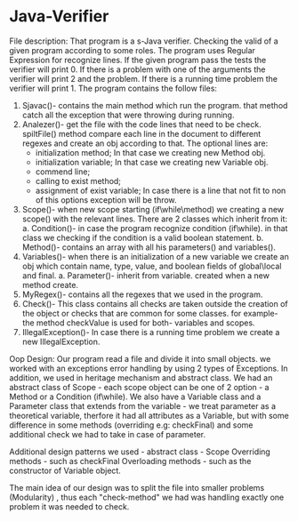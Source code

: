# Java-Verifier

File description:
That program is a s-Java verifier. Checking the valid of a given program according to some roles.
The program uses Regular Expression for recognize lines.
  If the given program pass the tests the verifier will print 0.
  If there is a problem with one of the arguments the verifier will print 2 and the problem.
  If there is a running time problem the verifier will print 1.
 The program contains the follow files:
   1. Sjavac()- contains the main method which run the program.
        that method catch all the exception that were throwing during running.
   2. Analezer()- get the file with the code lines that need to be check.
        spiltFile() method compare each line in the document to different regexes and create an obj according to that.
        The optional lines are:
        - initialization method;
            In that case we creating new Method obj.
        - initialization variable;
            In that case we creating new Variable obj.
        - commend line;
        - calling to exist method;
        - assignment of exist variable;
       In case there is a line that not fit to non of this options exception will be throw.
   3. Scope()- when new scope starting (if\while\method) we creating a new scope() with the relevant lines.
        There are 2 classes which inherit from it:
     a. Condition()- in case the program recognize condition (if\while). in that class we checking if the condition
      is a valid boolean statement.
     b. Method()- contains an array with all his parameters() and variables().
   4. Variables()- when there is an initialization of a new variable we create an obj which contain name, type, value,
     and boolean fields of global\local and final.
     a. Parameter()- inherit from variable. created when a new method create.
   5. MyRegex()- contains all the regexes that we used in the program.
   6. Check()- This class contains all checks are taken outside the creation of the object or
               checks that are common for some classes.
               for example- the method checkValue is used for both- variables and scopes.
   7. IllegalException()- In case there is a running time problem we create a new IllegalException.

Oop Design: 
Our program read a file and divide it into small objects.
we worked with an exceptions error handling by using 2 types of Exceptions.
In addition, we used in heritage mechanism and abstract class.
We had an abstract class of Scope - each scope object can be one of 2 option - a Method or a Condition (if\while).
We also have a Variable class and a Parameter class that extends from the variable -
we treat parameter as a theoretical variable, therfore it had all attributes as a Variable, but with some difference
in some methods (overriding e.g: checkFinal) and some additional check we had to take in case of parameter.

Additional design patterns we used -
abstract class - Scope
Overriding methods - such as checkFinal
Overloading methods - such as the constructor of Variable object.

The main idea of our design was to split the file into smaller problems (Modularity) , thus each "check-method" we had was
handling exactly one problem it was needed to check.

